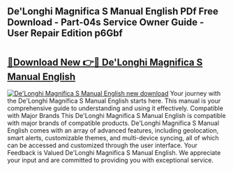 ## De'Longhi Magnifica S Manual English PDf Free Download - Part-04s Service Owner Guide - User Repair Edition p6Gbf

# <h2><a href="http://cf15616.oget.top/?id=De%27Longhi+Magnifica+S+Manual+English">🔗Download New 👉🔴 De'Longhi Magnifica S Manual English</a></h2>

[![De'Longhi Magnifica S Manual English new download](https://i.imgur.com/5g1atiW.png)](http://cf15616.oget.top/?id=De%27Longhi+Magnifica+S+Manual+English)
Your journey with the De'Longhi Magnifica S Manual English starts here. This manual is your comprehensive guide to understanding and using it effectively. Compatible with Major Brands This De'Longhi Magnifica S Manual English is compatible with major brands of compatible products. De'Longhi Magnifica S Manual English comes with an array of advanced features, including geolocation, smart alerts, customizable themes, and multi-device syncing, all of which can be accessed and customized through the user interface. Your Feedback is Valued De'Longhi Magnifica S Manual English. We appreciate your input and are committed to providing you with exceptional service.

